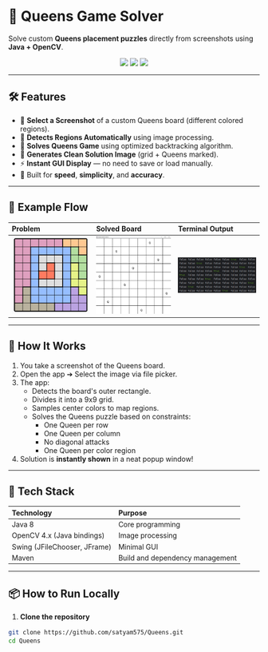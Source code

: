 # 👑 Queens Game Solver

Solve custom **Queens placement puzzles** directly from screenshots using **Java + OpenCV**.

<p align="center">
  <img src="https://img.shields.io/badge/Java-17-brightgreen" />
  <img src="https://img.shields.io/badge/OpenCV-4.x-blue" />
  <img src="https://img.shields.io/badge/License-MIT-yellow.svg" />
</p>

---

## 🛠 Features

- 📸 **Select a Screenshot** of a custom Queens board (different colored regions).
- 🧠 **Detects Regions Automatically** using image processing.
- 🎯 **Solves Queens Game** using optimized backtracking algorithm.
- 🎨 **Generates Clean Solution Image** (grid + Queens marked).
- ⚡ **Instant GUI Display** — no need to save or load manually.
- 🎯 Built for **speed**, **simplicity**, and **accuracy**.

---

## 📸 Example Flow

| Problem | Solved Board | Terminal Output |
|:---|:---|:---|
| <img src="assets/queens.png" width="250"/> | <img src="assets/queens_sol.png" width="250"/> | <img src="assets/queens_solution.png" width="250"/> |

---

## 📸 How It Works

1. You take a screenshot of the Queens board.
2. Open the app ➔ Select the image via file picker.
3. The app:
   - Detects the board's outer rectangle.
   - Divides it into a 9x9 grid.
   - Samples center colors to map regions.
   - Solves the Queens puzzle based on constraints:
     - One Queen per row
     - One Queen per column
     - No diagonal attacks
     - One Queen per color region
4. Solution is **instantly shown** in a neat popup window!

---

## 🚀 Tech Stack

| Technology | Purpose |
|:---|:---|
| Java 8 | Core programming |
| OpenCV 4.x (Java bindings) | Image processing |
| Swing (JFileChooser, JFrame) | Minimal GUI |
| Maven | Build and dependency management |

---

## 📦 How to Run Locally

1. **Clone the repository**

```bash
git clone https://github.com/satyam575/Queens.git
cd Queens
